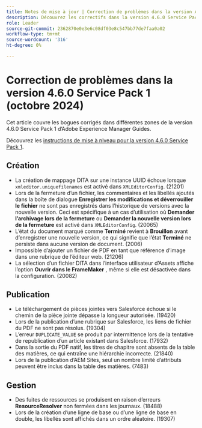 ```yaml
---
title: Notes de mise à jour | Correction de problèmes dans la version Adobe Experience Manager Guides 4.6.0 Service Pack 1
description: Découvrez les correctifs dans la version 4.6.0 Service Pack 1 d’Adobe Experience Manager Guides
role: Leader
source-git-commit: 2362870e0e3e6c08df03e8c547bb77de7faa0a02
workflow-type: tm+mt
source-wordcount: '316'
ht-degree: 0%

---
```



# Correction de problèmes dans la version 4.6.0 Service Pack 1 (octobre 2024)


Cet article couvre les bogues corrigés dans différentes zones de la version 4.6.0 Service Pack 1 d’Adobe Experience Manager Guides.

Découvrez les [instructions de mise à niveau pour la version 4.6.0 Service Pack 1](upgrade-instructions-4-6-0-sp1.md).

## Création

- La création de mappage DITA sur une instance UUID échoue lorsque `xmleditor.uniquefilenames` est activé dans `XMLEditorConfig`. (21201)
- Lors de la fermeture d’un fichier, les commentaires et les libellés ajoutés dans la boîte de dialogue **Enregistrer les modifications et déverrouiller le fichier** ne sont pas enregistrés dans l’historique de versions avec la nouvelle version. Ceci est spécifique à un cas d’utilisation où **Demander l’archivage lors de la fermeture** ou **Demander la nouvelle version lors de la fermeture** est activé dans `XMLEditorConfig`. (20065)
- L’état du document marqué comme **Terminé** revient à **Brouillon** avant d’enregistrer une nouvelle version, ce qui signifie que l’état **Terminé** ne persiste dans aucune version de document. (2006)
- Impossible d’ajouter un fichier de PDF en tant que référence d’image dans une rubrique de l’éditeur web. (21206)
- La sélection d’un fichier DITA dans l’interface utilisateur d’Assets affiche l’option **Ouvrir dans le FrameMaker** , même si elle est désactivée dans la configuration. (20082)


## Publication

- Le téléchargement de pièces jointes vers Salesforce échoue si le chemin de la pièce jointe dépasse la longueur autorisée. (19420)
- Lors de la publication d’une rubrique sur Salesforce, les liens de fichier du PDF ne sont pas résolus. (19304)
- L’erreur `DUPLICATE_VALUE` se produit par intermittence lors de la tentative de republication d’un article existant dans Salesforce. (17932)
- Dans la sortie du PDF natif, les titres de chapitre sont absents de la table des matières, ce qui entraîne une hiérarchie incorrecte. (21840)
- Lors de la publication d’AEM Sites, seul un nombre limité d’attributs peuvent être inclus dans la table des matières. (7483)

## Gestion

- Des fuites de ressources se produisent en raison d’erreurs **ResourceResolver** non fermées dans les journaux. (18488)
- Lors de la création d’une ligne de base ou d’une ligne de base en double, les libellés sont affichés dans un ordre aléatoire. (19307)









